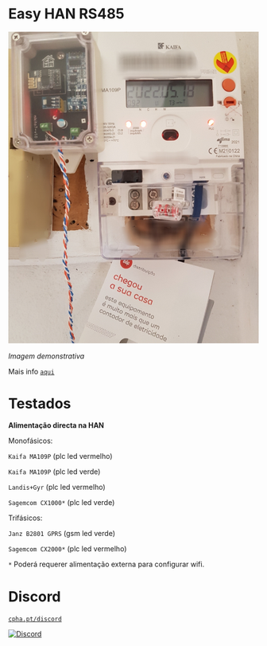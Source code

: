 # Easy HAN RS485

![edpbox: o seu contador inteligente, é mais que um contador](./edpbox.jpg)

<i>Imagem demonstrativa</i>

Mais info [```aqui```](https://forum.cpha.pt/t/easy-han-edpbox-rs485/10279)

# Testados

**Alimentação directa na HAN**

Monofásicos:

```Kaifa MA109P``` (plc led vermelho) 

```Kaifa MA109P``` (plc led verde)

```Landis+Gyr``` (plc led vermelho) 

```Sagemcom CX1000*``` (plc led verde)

Trifásicos:

```Janz B2801 GPRS``` (gsm led verde) 

```Sagemcom CX2000*``` (plc led vermelho)

```*``` Poderá requerer alimentação externa para configurar wifi.

# Discord

[```cpha.pt/discord```](https://discord.gg/Mh9mTEA)

[![Discord](https://img.shields.io/discord/494714310518505472?style=plastic&logo=discord)](https://discord.gg/Mh9mTEA) 
